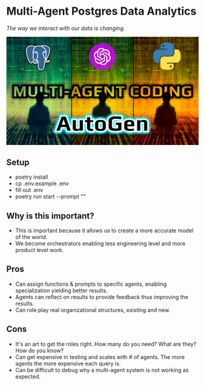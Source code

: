 # Multi-Agent Postgres Data Analytics
*The way we interact with our data is changing.*

![Multi-Agent Postgres Data Analytics](imgs/2-using-autogen-to-build-our-multi-agent-postgres-data-analytics-tool.png)

## Setup
- poetry install
- cp .env.example .env
- fill out .env
- poetry run start --prompt "<ask your agent a question about your postgres database>"

## Why is this important?
- This is important because it allows us to create a more accurate model of the world.
- We become orchestrators enabling less engineering level and more product level work.

## Pros
- Can assign functions & prompts to specific agents, enabling specialization yielding better results.
- Agents can reflect on results to provide feedback thus improving the results.
- Can role play real organizational structures, existing and new.

## Cons
- It's an art to get the roles right. How many do you need? What are they? How do you know?
- Can get expensive in testing and scales with # of agents. The more agents the more expensive each query is.
- Can be difficult to debug why a multi-agent system is not working as expected.